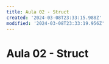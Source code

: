 ```yaml
---
title: Aula 02 - Struct
created: '2024-03-08T23:33:15.988Z'
modified: '2024-03-08T23:33:19.956Z'
---
```


# Aula 02 - Struct
